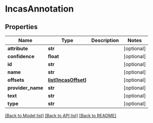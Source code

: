 # IncasAnnotation

## Properties
Name | Type | Description | Notes
------------ | ------------- | ------------- | -------------
**attribute** | **str** |  | [optional] 
**confidence** | **float** |  | [optional] 
**id** | **str** |  | [optional] 
**name** | **str** |  | [optional] 
**offsets** | [**list[IncasOffset]**](IncasOffset.md) |  | [optional] 
**provider_name** | **str** |  | [optional] 
**text** | **str** |  | [optional] 
**type** | **str** |  | [optional] 

[[Back to Model list]](../README.md#documentation-for-models) [[Back to API list]](../README.md#documentation-for-api-endpoints) [[Back to README]](../README.md)

